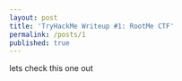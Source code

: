 ```yaml
---
layout: post
title: 'TryHackMe Writeup #1: RootMe CTF'
permalink: /posts/1
published: true
---
```

lets check this one out

